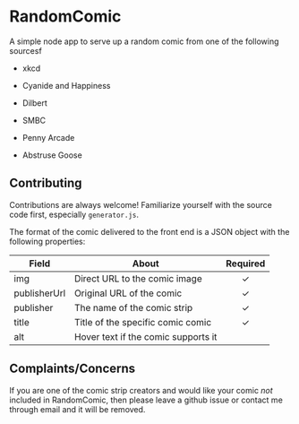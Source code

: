 # RandomComic

A simple node app to serve up a random comic from one of the following sourcesf

* xkcd

* Cyanide and Happiness

* Dilbert

* SMBC

* Penny Arcade

* Abstruse Goose

## Contributing

Contributions are always welcome! Familiarize yourself with the source code first, especially `generator.js`. 

The format of the comic delivered to the front end is a JSON object with the following properties:

| Field  | About | Required |
| ------------- | ------------- | :-: | 
| img | Direct URL to the comic image | ✓ |
| publisherUrl  | Original URL of the comic  | ✓ |
| publisher | The name of the comic strip | ✓ |
| title | Title of the specific comic comic | ✓ |
| alt | Hover text if the comic supports it | |

## Complaints/Concerns

If you are one of the comic strip creators and would like your comic *not* included in RandomComic, then please leave a github issue or contact me through email and it will be removed.